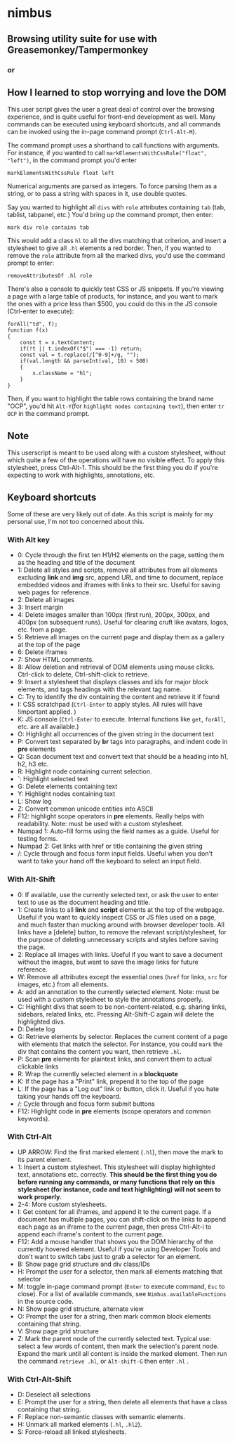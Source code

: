 # nimbus

## Browsing utility suite for use with Greasemonkey/Tampermonkey

### or

## How I learned to stop worrying and love the DOM

This user script gives the user a great deal of control over the browsing experience, and is quite useful for front-end development as well. Many commands can be executed using keyboard shortcuts, and all commands can be invoked using the in-page command prompt (`Ctrl-Alt-M`).

The command prompt uses a shorthand to call functions with arguments. For instance, if you wanted to call `markElementsWithCssRule("float", "left")`, in the command prompt you'd enter

`markElementsWithCssRule float left`

Numerical arguments are parsed as integers. To force parsing them as a string, or to pass a string with spaces in it, use double quotes.

Say you wanted to highlight all `divs` with `role` attributes containing `tab` (tab, tablist, tabpanel, etc.) You'd bring up the command prompt, then enter:

`mark div role contains tab`

This would add a class `hl` to all the divs matching that criterion, and insert a stylesheet to give all `.hl` elements a red border. Then, if you wanted to remove the `role` attribute from all the marked divs, you'd use the command prompt to enter:

`removeAttributesOf .hl role`

There's also a console to quickly test CSS or JS snippets. If you're viewing a page with a large table of products, for instance, and you want to mark the ones with a price less than $500, you could do this in the JS console (Ctrl-enter to execute):

```
forAll("td", f);
function f(x)
{
	const t = x.textContent;
	if(!t || t.indexOf("$") === -1) return;
	const val = t.replace(/[^0-9]+/g, "");
	if(val.length && parseInt(val, 10) < 500)
	{
		x.className = "hl";
	}
}
```

Then, if you want to highlight the table rows containing the brand name "OCP", you'd hit `Alt-Y`(for `highlight nodes containing text`), then enter `tr OCP` in the command prompt.

## Note

This userscript is meant to be used along with a custom stylesheet, without which quite a few of the operations will have no visible effect. To apply this stylesheet, press Ctrl-Alt-1. This should be the first thing you do if you're expecting to work with highlights, annotations, etc.

## Keyboard shortcuts

Some of these are very likely out of date. As this script is mainly for my personal use, I'm not too concerned about this.

### With Alt key

- 0: Cycle through the first ten H1/H2 elements on the page, setting them as the heading and title of the document
- 1: Delete all styles and scripts, remove all attributes from all elements excluding **link** and **img** src, append URL and time to document, replace embedded videos and iframes with links to their src. Useful for saving web pages for reference.
- 2: Delete all images
- 3: Insert margin
- 4: Delete images smaller than 100px (first run), 200px, 300px, and 400px (on subsequent runs). Useful for clearing cruft like avatars, logos, etc. from a page.
- 5: Retrieve all images on the current page and display them as a gallery at the top of the page
- 6: Delete iframes
- 7: Show HTML comments.
- 8: Allow deletion and retrieval of DOM elements using mouse clicks. Ctrl-click to delete, Ctrl-shift-click to retrieve.
- 9: Insert a stylesheet that displays classes and ids for major block elements, and tags headings with the relevant tag name.
- C: Try to identify the div containing the content and retrieve it if found
- I: CSS scratchpad (`Ctrl-Enter` to apply styles. All rules will have !important applied. )
- K: JS console (`Ctrl-Enter` to execute. Internal functions like `get`, `forAll`, etc. are all available.)
- O: Highlight all occurrences of the given string in the document text
- P: Convert text separated by **br** tags into paragraphs, and indent code in **pre** elements
- Q: Scan document text and convert text that should be a heading into h1, h2, h3 etc.
- R: Highlight node containing current selection.
- `: Highlight selected text
- G: Delete elements containing text
- Y: Highlight nodes containing text
- L: Show log
- Z: Convert common unicode entities into ASCII
- F12: highlight scope operators in **pre** elements. Really helps with readability. Note: must be used with a custom stylesheet.
- Numpad 1: Auto-fill forms using the field names as a guide. Useful for testing forms.
- Numpad 2: Get links with href or title containing the given string
- /: Cycle through and focus form input fields. Useful when you don't want to take your hand off the keyboard to select an input field.

### With Alt-Shift

- 0: If available, use the currently selected text, or ask the user to enter text to use as the document heading and title.
- 1: Create links to all **link** and **script** elements at the top of the webpage. Useful if you want to quickly inspect CSS or JS files used on a page, and much faster than mucking around with browser developer tools. All links have a [delete] button, to remove the relevant script/stylesheet, for the purpose of deleting unnecessary scripts and styles before saving the page.
- 2: Replace all images with links. Useful if you want to save a document without the images, but want to save the image links for future reference.
- W: Remove all attributes except the essential ones (`href` for links, `src` for images, etc.) from all elements.
- A: add an annotation to the currently selected element. Note: must be used with a custom stylesheet to style the annotations properly.
- C: Highlight divs that seem to be non-content-related, e.g. sharing links, sidebars, related links, etc. Pressing Alt-Shift-C again will delete the highlighted divs.
- D: Delete log
- G: Retrieve elements by selector. Replaces the current content of a page with elements that match the selector. For instance, you could `mark` the div that contains the content you want, then retrieve `.hl`.
- P: Scan **pre** elements for plaintext links, and convert them to actual clickable links
- R: Wrap the currently selected element in a **blockquote**
- K: If the page has a "Print" link, prepend it to the top of the page
- L: If the page has a "Log out" link or button, click it. Useful if you hate taking your hands off the keyboard.
- /: Cycle through and focus form submit buttons
- F12: Highlight code in **pre** elements (scope operators and common keywords).

### With Ctrl-Alt

- UP ARROW: Find the first marked element (`.hl`), then move the mark to its parent element.
- 1: Insert a custom stylesheet. This stylesheet will display highlighted text, annotations etc. correctly. **This should be the first thing you do before running any commands, or many functions that rely on this stylesheet (for instance, code and text highlighting) will not seem to work properly.**
- 2-4: More custom stylesheets.
- I: Get content for all iframes, and append it to the current page. If a document has multiple pages, you can shift-click on the links to append each page as an iframe to the current page, then press Ctrl-Alt-i to append each iframe's content to the current page.
- F12: Add a mouse handler that shows you the DOM hierarchy of the currently hovered element. Useful if you're using Developer Tools and don't want to switch tabs just to grab a selector for an element.
- B: Show page grid structure and div class/IDs
- H: Prompt the user for a selector, then mark all elements matching that selector
- M: toggle in-page command prompt (`Enter` to execute command, `Esc` to close). For a list of available commands, see `Nimbus.availableFunctions` in the source code.
- N: Show page grid structure, alternate view
- O: Prompt the user for a string, then mark common block elements containing that string.
- V: Show page grid structure
- Z: Mark the parent node of the currently selected text. Typical use: select a few words of content, then mark the selection's parent node. Expand the mark until all content is inside the marked element. Then run the command `retrieve .hl`, or `Alt-shift-G` then enter `.hl` .

### With Ctrl-Alt-Shift

- D: Deselect all selections
- E: Prompt the user for a string, then delete all elements that have a class containing that string.
- F: Replace non-semantic classes with semantic elements.
- H: Unmark all marked elements (`.hl`, `.hl2`).
- S: Force-reload all linked stylesheets.
